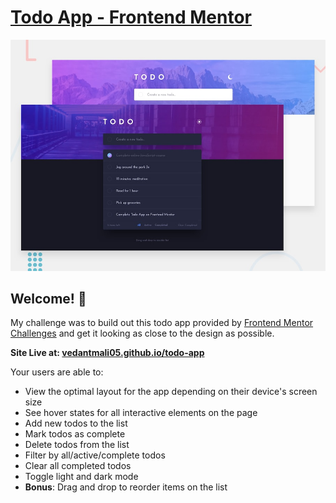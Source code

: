 # [Todo App - Frontend Mentor](https://vedantmali05.github.io/todo-app)

![Design preview for the Todo app coding challenge](./design/desktop-preview.jpg)

## Welcome! 👋

My challenge was to build out this todo app provided by [Frontend Mentor Challenges](https://www.frontendmentor.io/challenges) and get it looking as close to the design as possible.

**Site Live at: [vedantmali05.github.io/todo-app](https://vedantmali05.github.io/todo-app)**

Your users are able to:

- View the optimal layout for the app depending on their device's screen size
- See hover states for all interactive elements on the page
- Add new todos to the list
- Mark todos as complete
- Delete todos from the list
- Filter by all/active/complete todos
- Clear all completed todos
- Toggle light and dark mode
- **Bonus**: Drag and drop to reorder items on the list